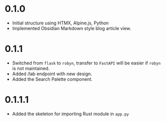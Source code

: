 # 0.1.0

- Initial structure using HTMX, Alpine.js, Python
- Implemented Obsidian Markdown style blog article view.

# 0.1.1

- Switched from `flask` to `robyn`, transfer to `FastAPI` will be easier if `robyn` is not maintained.
- Added /lab endpoint with new design.
- Added the Search Palette component.

# 0.1.1.1

- Added the skeleton for importing Rust module in `app.py`
